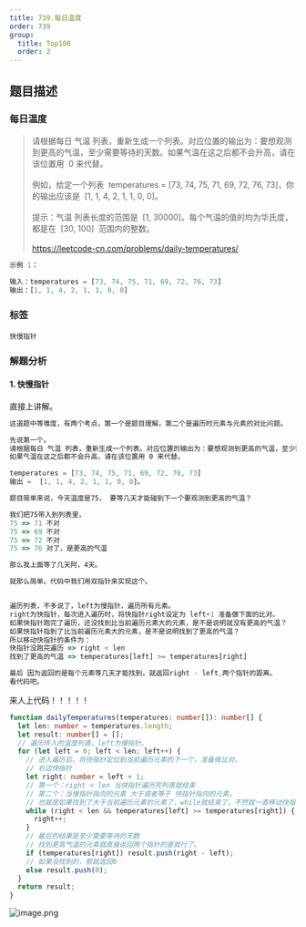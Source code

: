 ```yaml
---
title: 739.每日温度
order: 739
group:
  title: Top100
  order: 2
---
```


## 题目描述

### 每日温度

> 请根据每日 气温 列表，重新生成一个列表。对应位置的输出为：要想观测到更高的气温，至少需要等待的天数。如果气温在这之后都不会升高，请在该位置用  0 来代替。<br/><br/> 例如，给定一个列表  temperatures = [73, 74, 75, 71, 69, 72, 76, 73]，你的输出应该是  [1, 1, 4, 2, 1, 1, 0, 0]。<br/><br/> 提示：气温 列表长度的范围是  [1, 30000]。每个气温的值的均为华氏度，都是在  [30, 100]  范围内的整数。<br/><br/> https://leetcode-cn.com/problems/daily-temperatures/

```typescript
示例 1：

输入：temperatures = [73, 74, 75, 71, 69, 72, 76, 73]
输出：[1, 1, 4, 2, 1, 1, 0, 0]
```

### 标签

`快慢指针`

### 解题分析

#### 1. 快慢指针

直接上讲解。

```typescript
这道题中等难度，有两个考点，第一个是题目理解，第二个是遍历时元素与元素的对比问题。

先说第一个。
请根据每日 气温 列表，重新生成一个列表。对应位置的输出为：要想观测到更高的气温，至少需要等待的天数。
如果气温在这之后都不会升高，请在该位置用 0 来代替。

temperatures = [73, 74, 75, 71, 69, 72, 76, 73]
输出 =  [1, 1, 4, 2, 1, 1, 0, 0]。

题目简单来说，今天温度是75， 要等几天才能碰到下一个要观测到更高的气温？

我们把75带入到列表里，
75 => 71 不对
75 => 69 不对
75 => 72 不对
75 => 76 对了，是更高的气温

那么我上面等了几天阿，4天。

就那么简单。代码中我们用双指针来实现这个。


遍历列表，不多说了，left为慢指针，遍历所有元素。
right为快指针，每次进入遍历时，将快指针right设定为 left+1 准备做下面的比对。
如果快指针跑完了遍历，还没找到比当前遍历元素大的元素，是不是说明就没有更高的气温？
如果快指针指到了比当前遍历元素大的元素，是不是说明找到了更高的气温？
所以移动快指针的条件为：
快指针没跑完遍历 => right < len
找到了更高的气温 => temperatures[left] >= temperatures[right]

最后 因为返回的是每个元素等几天才能找到，就返回right - left,两个指针的距离。
看代码吧。
```

来人上代码！！！！！

```typescript
function dailyTemperatures(temperatures: number[]): number[] {
  let len: number = temperatures.length;
  let result: number[] = [];
  // 遍历传入的温度列表，left为慢指针。
  for (let left = 0; left < len; left++) {
    // 进入遍历后，将快指针定位到当前遍历元素的下一个，准备做比对。
    // 右边快指针
    let right: number = left + 1;
    // 第一个：right < len 当快指针遍历完列表就结束
    // 第二个：当慢指针指向的元素 大于或者等于 快指针指向的元素。
    // 也就是如果找到了大于当前遍历元素的元素了，while就结束了。不然就一直移动快指针，直到跑完列表。
    while (right < len && temperatures[left] >= temperatures[right]) {
      right++;
    }
    // 最后的结果是至少需要等待的天数
    // 找到更高气温的元素就直接返回两个指针的差就行了。
    if (temperatures[right]) result.push(right - left);
    // 如果没找到的，那就返回0
    else result.push(0);
  }
  return result;
}
```

![image.png](https://p1-juejin.byteimg.com/tos-cn-i-k3u1fbpfcp/ac6835660034482a9755f31535e59786~tplv-k3u1fbpfcp-watermark.image)
